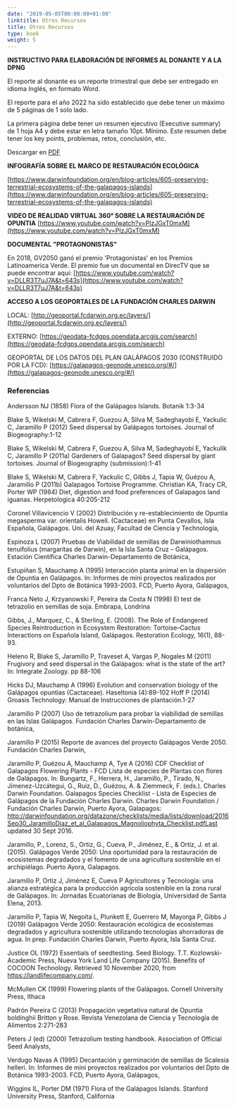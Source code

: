 ```yaml
---
date: "2019-05-05T00:00:00+01:00"
linktitle: Otros Recursos
title: Otros Recursos
type: book
weight: 5
---
```

**INSTRUCTIVO PARA ELABORACIÓN DE INFORMES AL DONANTE Y A LA DPNG**

El reporte al donante es un reporte trimestral que debe ser entregado en idioma Inglés, en formato Word.

El reporte para el año 2022 ha sido establecido que debe tener un máximo de 5 páginas de 1 solo lado.

La primera página debe tener un resumen ejecutivo (Executive summary) de 1 hoja A4 y debe estar en letra tamaño 10pt. Mínimo. Este resumen debe tener los key points, problemas, retos, conclusión, etc.

Descargar en [PDF](/manuals/chapter1/Instructivo_Informes_Donante_y_DPNG.pdf)

**INFOGRAFÍA SOBRE EL MARCO DE RESTAURACIÓN ECOLÓGICA**

[https://www.darwinfoundation.org/en/blog-articles/605-preserving-terrestrial-ecosystems-of-the-galapagos-islands](https://www.darwinfoundation.org/en/blog-articles/605-preserving-terrestrial-ecosystems-of-the-galapagos-islands)

**VIDEO DE REALIDAD VIRTUAL 360° SOBRE LA RESTAURACIÓN DE OPUNTIA**
[https://www.youtube.com/watch?v=PlzJGxT0mxM](https://www.youtube.com/watch?v=PlzJGxT0mxM)

**DOCUMENTAL "PROTAGNONISTAS"**

En 2018, GV2050 ganó el premio 'Protagonistas' en los Premios Latinoamerica Verde. El premio fue un documental en DirecTV que se puede encontrar aquí: [https://www.youtube.com/watch?v=DLLR3T7uJ7A&t=643s](https://www.youtube.com/watch?v=DLLR3T7uJ7A&t=643s)

**ACCESO A LOS GEOPORTALES DE LA FUNDACIÓN CHARLES DARWIN**

LOCAL:
[http://geoportal.fcdarwin.org.ec/layers/](http://geoportal.fcdarwin.org.ec/layers/)

EXTERNO: 
[https://geodata-fcdgps.opendata.arcgis.com/search](https://geodata-fcdgps.opendata.arcgis.com/search)

GEOPORTAL DE LOS DATOS DEL PLAN GALÁPAGOS 2030 (CONSTRUIDO POR LA FCD):
[https://galapagos-geonode.unesco.org/#/](https://galapagos-geonode.unesco.org/#/)

### Referencias
Andersson NJ (1858) Flora of the Galápagos Islands. Botanik 1:3-34

Blake S, Wikelski M, Cabrera F, Guezou A, Silva M, Sadeghayobi E, Yackulic C, Jaramillo P (2012) Seed dispersal by Galápagos tortoises. Journal of Biogeography:1-12

Blake S, Wikelski M, Cabrera F, Guezou A, Silva M, Sadeghayobi E, Yackulik C, Jaramillo P (2011a) Gardeners of Galapagos? Seed dispersal by giant tortoises. Journal of Biogeography (submission):1-41

Blake S, Wikelski M, Cabrera F, Yackulic C, Gibbs J, Tapia W, Guézou A, Jaramillo P (2011b) Galapagos Tortoise Programme.
Christian KA, Tracy CR, Porter WP (1984) Diet, digestion and food preferences of Galapagos land iguanas. Herpetologica 40:205-212

Coronel Villavicencio V (2002) Distribución y re-establecimiento de Opuntia megasperma var. orientalis Howell. (Cactaceae) en Punta Cevallos, Isla Española, Galápagos. Uni. del Azuay, Facultad de Ciencia y Technología,

Espinoza L (2007) Pruebas de Viabilidad de semillas de Darwiniothamnus tenuifolius (margaritas de Darwin), en la Isla Santa Cruz – Galápagos. Estación Científica Charles Darwin-Departamento de Botánica,

Estupiñan S, Mauchamp A (1995) Interacción planta animal en la dispersión de Opuntia en Galápagos. In: Informes de mini proyectos realizados por voluntarios del Dpto de Botánica 1993-2003. FCD, Puerto Ayora, Galápagos,

Franca Neto J, Krzyanowski F, Pereira da Costa N (1998) El test de tetrazolio en semillas de soja. Embrapa, Londrina

Gibbs, J., Marquez, C., & Sterling, E. (2008). The Role of Endangered Species Reintroduction in Ecosystem Restoration: Tortoise–Cactus Interactions on Española Island, Galápagos. Restoration Ecology, 16(1), 88-93.

Heleno R, Blake S, Jaramillo P, Traveset A, Vargas P, Nogales M (2011) Frugivory and seed dispersal in the Galápagos: what is the state of the art? In: Integrate Zoology. pp 88-106

Hicks DJ, Mauchamp A (1996) Evolution and conservation biology of the Galápagos opuntias (Cactaceae). Haseltonia (4):89-102
Hoff P (2014) Groasis Technology: Manual de Instrucciones de plantación.1-27

Jaramillo P (2007) Uso de tetrazolium para probar la viabilidad de semillas en las Islas Galápagos. Fundación Charles Darwin-Departamento de botánica,

Jaramillo P (2015) Reporte de avances del proyecto Galápagos Verde 2050. Fundación Charles Darwin,

Jaramillo P, Guézou A, Mauchamp A, Tye A (2016) CDF Checklist of Galapagos Flowering Plants - FCD Lista de especies de Plantas con flores de Galápagos. In: Bungartz, F., Herrera, H., Jaramillo, P., Tirado, N., Jímenez-Uzcátegui, G., Ruiz, D., Guézou, A. & Ziemmeck, F. (eds.). Charles Darwin Foundation. Galapagos Species Checklist - Lista de Especies de Galápagos de la Fundación Charles Darwin. Charles Darwin Foundation / Fundación Charles Darwin, Puerto Ayora, Galapagos: http://darwinfoundation.org/datazone/checklists/media/lists/download/2016Sep30_JaramilloDiaz_et_al_Galapagos_Magnoliophyta_Checklist.pdfLast updated 30 Sept 2016.

Jaramillo, P., Lorenz, S., Ortiz, G., Cueva, P., Jiménez, E., & Ortiz, J. et al. (2015). Galápagos Verde 2050: Una oportunidad para la restauración de ecosistemas degradados y el fomento de una agricultura sostenible en el archipiélago. Puerto Ayora, Galapagos.

Jaramillo P, Ortiz J, Jiménez E, Cueva P Agricultores y Tecnología: una alianza estratégica para la producción agrícola sostenible en la zona rural de Galápagos. In: Jornadas Ecuatorianas de Biología, Universidad de Santa Elena, 2013.

Jaramillo P, Tapia W, Negoita L, Plunkett E, Guerrero M, Mayorga P, Gibbs J (2019) Galápagos Verde 2050: Restauración ecológica de ecosistemas degradados y agricultura sostenible utilizando tecnologías ahorradoras de agua. In prep. Fundación Charles Darwin, Puerto Ayora, Isla Santa Cruz.

Justice OL (1972) Essentials of seedtesting. Seed Biology. T.T. Kozlowski-Academic Press, Nueva York Land Life Company (2015). Benefits of COCOON Technology. Retrieved 10 November 2020, from https://landlifecompany.com/.

McMullen CK (1999) Flowering plants of the Galápagos. Cornell University Press, Ithaca

Padrón Pereira C (2013) Propagación vegetativa natural de Opuntia boldinghii Britton y Rose. Revista Venezolana de Ciencia y Tecnología de Alimentos 2:271-283

Peters J (ed) (2000) Tetrazolium testing handbook. Association of Official Seed Analysts,

Verdugo Navas A (1995) Decantación y germinación de semillas de Scalesia helleri. In: Informes de mini proyectos realizados por voluntarios del Dpto de Botánica 1993-2003. FCD, Puerto Ayora, Galápagos,

Wiggins IL, Porter DM (1971) Flora of the Galápagos Islands. Stanford University Press, Stanford, California